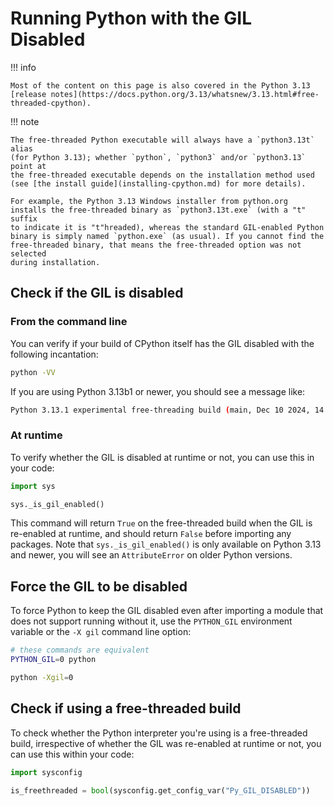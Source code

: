 # Running Python with the GIL Disabled

!!! info

    Most of the content on this page is also covered in the Python 3.13
    [release notes](https://docs.python.org/3.13/whatsnew/3.13.html#free-threaded-cpython).

!!! note

    The free-threaded Python executable will always have a `python3.13t` alias
    (for Python 3.13); whether `python`, `python3` and/or `python3.13` point at
    the free-threaded executable depends on the installation method used
    (see [the install guide](installing-cpython.md) for more details).

    For example, the Python 3.13 Windows installer from python.org
    installs the free-threaded binary as `python3.13t.exe` (with a "t" suffix
    to indicate it is "t"hreaded), whereas the standard GIL-enabled Python
    binary is simply named `python.exe` (as usual). If you cannot find the
    free-threaded binary, that means the free-threaded option was not selected
    during installation.

## Check if the GIL is disabled

### From the command line

You can verify if your build of CPython itself has the GIL disabled with the
following incantation:

```bash
python -VV
```

If you are using Python 3.13b1 or newer, you should see a message like:

```bash
Python 3.13.1 experimental free-threading build (main, Dec 10 2024, 14:07:41) [Clang 16.0.0 (clang-1600.0.26.4)]
```

### At runtime

To verify whether the GIL is disabled at runtime or not, you can use this in
your code:

```python
import sys

sys._is_gil_enabled()
```

This command will return `True` on the free-threaded build when the GIL is re-enabled at
runtime, and should return `False` before importing any packages. Note that
`sys._is_gil_enabled()` is only available on Python 3.13 and newer, you will
see an `AttributeError` on older Python versions.

## Force the GIL to be disabled

To force Python to keep the GIL disabled even after importing a module
that does not support running without it, use the `PYTHON_GIL` environment
variable or the `-X gil` command line option:

```bash
# these commands are equivalent
PYTHON_GIL=0 python

python -Xgil=0
```

## Check if using a free-threaded build

To check whether the Python interpreter you're using is a free-threaded build,
irrespective of whether the GIL was re-enabled at runtime or not, you can use
this within your code:

```python
import sysconfig

is_freethreaded = bool(sysconfig.get_config_var("Py_GIL_DISABLED"))
```
